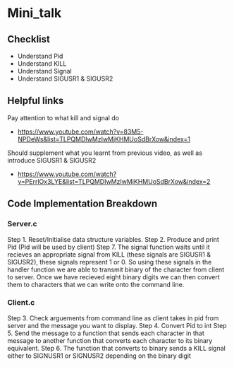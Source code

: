 # Mini_talk

## Checklist
- Understand Pid
- Understand KILL
- Understand Signal
- Understand SIGUSR1 & SIGUSR2

## Helpful links
Pay attention to what kill and signal do
- https://www.youtube.com/watch?v=83M5-NPDeWs&list=TLPQMDIwMzIwMjKHMUoSdBrXow&index=1

Should supplement what you learnt from previous video, as well as introduce SIGUSR1 & SIGUSR2
- https://www.youtube.com/watch?v=PErrlOx3LYE&list=TLPQMDIwMzIwMjKHMUoSdBrXow&index=2

## Code Implementation Breakdown 

### Server.c
Step 1. Reset/Initialise data structure variables.
Step 2. Produce and print Pid (Pid will be used by client)
Step 7. The signal function waits until it recieves an appropriate signal from KILL (these signals are SIGUSR1 & SIGUSR2), these signals represent 1 or 0. So using these signals in the handler function we are able to transmit binary of the character from client to server. Once we have recieved eight binary digits we can then convert them to characters that we can write onto the command line. 


### Client.c
Step 3. Check arguements from command line as client takes in pid from server and the message you want to display.
Step 4. Convert Pid to int
Step 5. Send the message to a function that sends each character in that message to another function that converts each character to its binary equivalent.
Step 6. The function that converts to binary sends a KILL signal either to SIGNUSR1 or SIGNUSR2 depending on the binary digit
